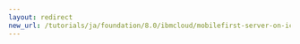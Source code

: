 ```yaml
---
layout: redirect
new_url: /tutorials/ja/foundation/8.0/ibmcloud/mobilefirst-server-on-icp/mobilefirst-appcenter-on-icp/
---
```

